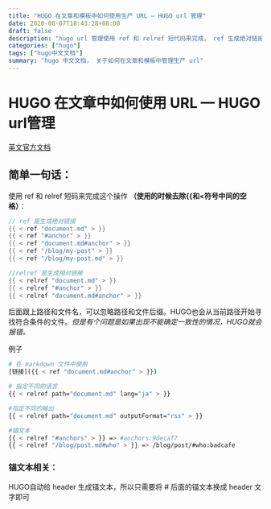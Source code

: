 ```yaml
---
title: "HUGO 在文章和模板中如何使用生产 URL — HUGO url 管理"
date: 2020-08-07T18:43:28+08:00
draft: false
description: "hugo url 管理使用 ref 和 relref 短代码来完成， ref 生成绝对链接， relref 生成相对链接"
categories: ["hugo"]
tags: ["hugo中文文档"]
summary: "hugo 中文文档， 关于如何在文章和模板中管理生产 url"
---
```


# HUGO 在文章中如何使用 URL — HUGO url管理

[英文官方文档](https://gohugo.io/content-management/cross-references/)

## 简单一句话：

使用 ref 和 relref 短码来完成这个操作
**（使用的时候去除{{和<符号中间的空格）**：

```java
// ref 是生成绝对链接
{{ < ref "document.md" > }}
{{ < ref "#anchor" > }}
{{ < ref "document.md#anchor" > }}
{{ < ref "/blog/my-post" > }}
{{ < ref "/blog/my-post.md" > }}

//relref 是生成相对链接
{{ < relref "document.md" > }}
{{ < relref "#anchor" > }}
{{ < relref "document.md#anchor" > }}

```

后面跟上路径和文件名，可以忽略路径和文件后缀。HUGO也会从当前路径开始寻找符合条件的文件。*但是有个问题是如果出现不能确定一致性的情况，HUGO就会报错。*

例子

```bash
# 在 markdown 文件中使用
[链接]({{ < ref "document.md#anchor" > }})

# 指定不同的语言
{{ < relref path="document.md" lang="ja" > }}

#指定不同的输出
{{ < relref path="document.md" outputFormat="rss" > }}

#锚文本
{{ < relref "#anchors" > }} => #anchors:9decaf7
{{ < relref "/blog/post.md#who" > }} => /blog/post/#who:badcafe

```

### 锚文本相关：

HUGO自动给 header 生成锚文本，所以只需要将 # 后面的锚文本换成 header 文字即可